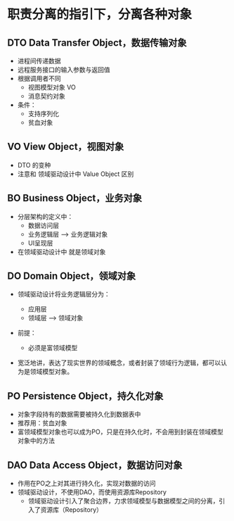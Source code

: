 # 职责分离的指引下，分离各种对象

## DTO Data Transfer Object，数据传输对象
- 进程间传递数据
- 远程服务接口的输入参数与返回值
- 根据调用者不同
  - 视图模型对象 VO
  - 消息契约对象
- 条件：
  - 支持序列化
  - 贫血对象

## VO View Object，视图对象
- DTO 的变种
- 注意和 领域驱动设计中 Value Object 区别

## BO Business Object，业务对象
- 分层架构的定义中：
  - 数据访问层
  - 业务逻辑层 --> 业务逻辑对象
  - UI呈现层
- 在领域驱动设计中 就是领域对象

## DO Domain Object，领域对象
- 领域驱动设计将业务逻辑层分为：
  - 应用层
  - 领域层  --> 领域对象

- 前提：
  - 必须是富领域模型

- 宽泛地讲，表达了现实世界的领域概念，或者封装了领域行为逻辑，都可以认为是领域模型对象。

## PO Persistence Object，持久化对象
- 对象字段持有的数据需要被持久化到数据表中
- 推荐用：贫血对象
- 富领域模型对象也可以成为PO，只是在持久化时，不会用到封装在领域模型对象中的方法

## DAO Data Access Object，数据访问对象
- 作用在PO之上对其进行持久化，实现对数据的访问
- 领域驱动设计，不使用DAO，而使用资源库Repository
  - 领域驱动设计引入了聚合边界，力求领域模型与数据模型之间的分离，引入了资源库（Repository）
